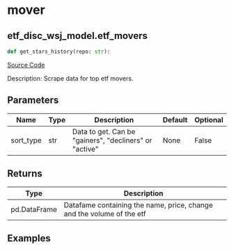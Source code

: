 # mover

## etf_disc_wsj_model.etf_movers

```python
def get_stars_history(repo: str):
```
[Source Code](https://github.com/OpenBB-finance/OpenBBTerminal/tree/main/openbb_terminal/etf/discovery/wsj_model.py#L14)

Description: Scrape data for top etf movers.

## Parameters

| Name | Type | Description | Default | Optional |
| ---- | ---- | ----------- | ------- | -------- |
| sort_type | str | Data to get. Can be "gainers", "decliners" or "active" | None | False |

## Returns

| Type | Description |
| ---- | ----------- |
| pd.DataFrame | Datafame containing the name, price, change and the volume of the etf |

## Examples

